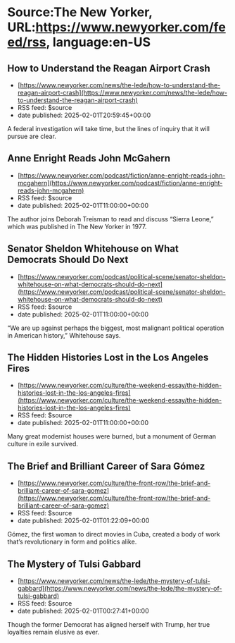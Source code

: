# Source:The New Yorker, URL:https://www.newyorker.com/feed/rss, language:en-US

## How to Understand the Reagan Airport Crash
 - [https://www.newyorker.com/news/the-lede/how-to-understand-the-reagan-airport-crash](https://www.newyorker.com/news/the-lede/how-to-understand-the-reagan-airport-crash)
 - RSS feed: $source
 - date published: 2025-02-01T20:59:45+00:00

A federal investigation will take time, but the lines of inquiry that it will pursue are clear.

## Anne Enright Reads John McGahern
 - [https://www.newyorker.com/podcast/fiction/anne-enright-reads-john-mcgahern](https://www.newyorker.com/podcast/fiction/anne-enright-reads-john-mcgahern)
 - RSS feed: $source
 - date published: 2025-02-01T11:00:00+00:00

The author joins Deborah Treisman to read and discuss “Sierra Leone,” which was published in The New Yorker in 1977.

## Senator Sheldon Whitehouse on What Democrats Should Do Next
 - [https://www.newyorker.com/podcast/political-scene/senator-sheldon-whitehouse-on-what-democrats-should-do-next](https://www.newyorker.com/podcast/political-scene/senator-sheldon-whitehouse-on-what-democrats-should-do-next)
 - RSS feed: $source
 - date published: 2025-02-01T11:00:00+00:00

“We are up against perhaps the biggest, most malignant political operation in American history,” Whitehouse says.

## The Hidden Histories Lost in the Los Angeles Fires
 - [https://www.newyorker.com/culture/the-weekend-essay/the-hidden-histories-lost-in-the-los-angeles-fires](https://www.newyorker.com/culture/the-weekend-essay/the-hidden-histories-lost-in-the-los-angeles-fires)
 - RSS feed: $source
 - date published: 2025-02-01T11:00:00+00:00

Many great modernist houses were burned, but a monument of German culture in exile survived.

## The Brief and Brilliant Career of Sara Gómez
 - [https://www.newyorker.com/culture/the-front-row/the-brief-and-brilliant-career-of-sara-gomez](https://www.newyorker.com/culture/the-front-row/the-brief-and-brilliant-career-of-sara-gomez)
 - RSS feed: $source
 - date published: 2025-02-01T01:22:09+00:00

Gómez, the first woman to direct movies in Cuba, created a body of work that’s revolutionary in form and politics alike.

## The Mystery of Tulsi Gabbard
 - [https://www.newyorker.com/news/the-lede/the-mystery-of-tulsi-gabbard](https://www.newyorker.com/news/the-lede/the-mystery-of-tulsi-gabbard)
 - RSS feed: $source
 - date published: 2025-02-01T00:27:41+00:00

Though the former Democrat has aligned herself with Trump, her true loyalties remain elusive as ever.

